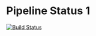 # Pipeline Status 1
[![Build Status](https://dev.azure.com/ToyotaEproc/InternProject/_apis/build/status%2Fashif-test-adopipeline%2Fwebado-testashif?branchName=main)](https://dev.azure.com/ToyotaEproc/InternProject/_build/latest?definitionId=133&branchName=main)
